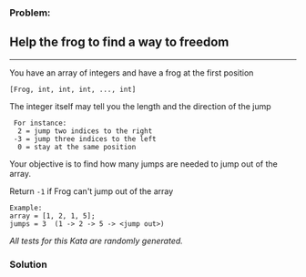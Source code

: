 ### Problem:
<h2 id="help-the-frog-to-find-a-way-to-freedom">Help the frog to find a way to freedom</h2>
<hr>
<p>You have an array of integers and have a frog at the first position </p>
<p><code>[Frog, int, int, int, ..., int]</code></p>
<p>The integer itself may tell you the length and the direction of the jump </p>
<pre><code> For instance:
  2 = jump two indices to the right
 -3 = jump three indices to the left
  0 = stay at the same position</code></pre><p>Your objective is to find how many jumps are needed to jump out of the array.</p>
<p>Return <code>-1</code> if Frog can&apos;t jump out of the array</p>
<pre><code>Example:
array = [1, 2, 1, 5]; 
jumps = 3  (1 -&gt; 2 -&gt; 5 -&gt; &lt;jump out&gt;)
</code></pre><p><em>All tests for this Kata are randomly generated.</em></p>

### Solution